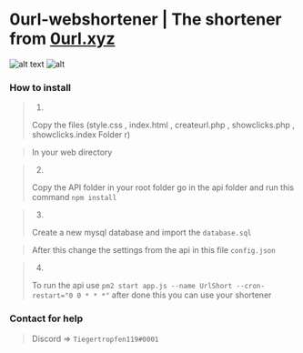 # 0url-webshortener | The shortener from [0url.xyz](https://0url.xyz/)
![alt text](https://xamplex.de/s/7pmfkffy7a4adbfl6qzaowxbz.png)
![alt](https://xamplex.de/s/h35hth7kdl2ypjt6fhh7b03s0.png)
### How to install
>1.
>Copy the files (style.css , index.html , createurl.php , showclicks.php , showclicks.index Folder r)

>In your web directory

>2.
>Copy the API folder in your root folder go in the api folder and run this command ```npm install```

>3.
>Create a new mysql database and import the ```database.sql```

>After this change the settings from the api in this file ```config.json```

>4.
>To run the api use ```pm2 start app.js --name UrlShort --cron-restart="0 0 * * *"``` after done this you can use your shortener 

### Contact for help
>Discord => ```Tiegertropfen119#0001```
